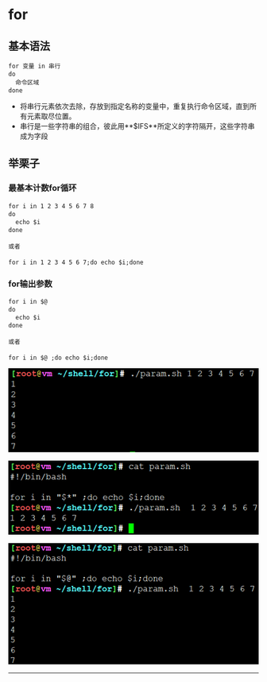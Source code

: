 # for

## 基本语法

```
for 变量 in 串行
do
  命令区域
done
```

* 将串行元素依次去除，存放到指定名称的变量中，重复执行命令区域，直到所有元素取尽位置。
* 串行是一些字符串的组合，彼此用**$IFS**所定义的字符隔开，这些字符串成为字段

## 举栗子

### 最基本计数for循环

```
for i in 1 2 3 4 5 6 7 8
do
  echo $i
done

或者

for i in 1 2 3 4 5 6 7;do echo $i;done

```

### for输出参数

```
for i in $@
do
  echo $i
done

或者

for i in $@ ;do echo $i;done
```


![20191111_200731_64](image/20191111_200731_64.png)

![20191111_200819_66](image/20191111_200819_66.png)

![20191111_200841_60](image/20191111_200841_60.png)









---
